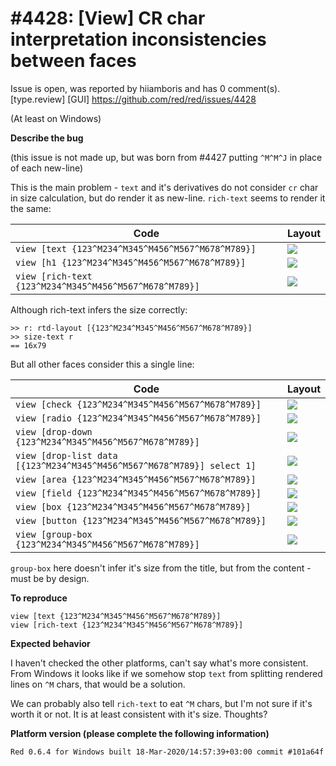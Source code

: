 
#4428: [View] CR char interpretation inconsistencies between faces
================================================================================
Issue is open, was reported by hiiamboris and has 0 comment(s).
[type.review] [GUI]
<https://github.com/red/red/issues/4428>

(At least on Windows)

**Describe the bug**

(this issue is not made up, but was born from #4427 putting `^M^M^J` in place of each new-line)

This is the main problem - `text` and it's derivatives do not consider `cr` char in size calculation, but do render it as new-line. `rich-text` seems to render it the same:

| Code | Layout |
| --- | --- |
| `view [text {123^M234^M345^M456^M567^M678^M789}]` | ![](https://i.gyazo.com/4ef566dd5986a0cd935fef7e384550fd.png) |
| `view [h1 {123^M234^M345^M456^M567^M678^M789}]` | ![](https://i.gyazo.com/cc1df156e72deae074fc91ed79f8ac16.png) |
| `view [rich-text {123^M234^M345^M456^M567^M678^M789}]` | ![](https://i.gyazo.com/55f69aef3a4baf39c0f90545ff255ba8.png) |

Although rich-text infers the size correctly:
```
>> r: rtd-layout [{123^M234^M345^M456^M567^M678^M789}]
>> size-text r
== 16x79
```

But all other faces consider this a single line:

| Code | Layout |
| --- | --- |
| `view [check {123^M234^M345^M456^M567^M678^M789}]` | ![](https://i.gyazo.com/59a6c49f961b5aa34560e1d54506ea9d.png) |
| `view [radio {123^M234^M345^M456^M567^M678^M789}]` | ![](https://i.gyazo.com/ce3b0f523a8bbe21e4dc1a46815955f8.png) |
| `view [drop-down {123^M234^M345^M456^M567^M678^M789}]` |  ![](https://i.gyazo.com/51b669e561bbe83555020d6b5d3bed05.png) |
| `view [drop-list data [{123^M234^M345^M456^M567^M678^M789}] select 1]` |  ![](https://i.gyazo.com/9216fe728387a9dddb9186667214d811.png) |
| `view [area {123^M234^M345^M456^M567^M678^M789}]` |  ![](https://i.gyazo.com/0a74ea7d580c0e0474a0547135fae46a.png) |
| `view [field {123^M234^M345^M456^M567^M678^M789}]` |  ![](https://i.gyazo.com/1e32631c8943c0f58f2685d35aadf7a4.png) |
| `view [box {123^M234^M345^M456^M567^M678^M789}]` |  ![](https://i.gyazo.com/27f87852cdead6cd06c5a41867b7555f.png) |
| `view [button {123^M234^M345^M456^M567^M678^M789}]` |  ![](https://i.gyazo.com/89f81cf7e3ad9e09a1b7d70280bc2038.png) |
| `view [group-box {123^M234^M345^M456^M567^M678^M789}]` |  ![](https://i.gyazo.com/49b9111709d1560564192f4def9053a2.png) |

`group-box` here doesn't infer it's size from the title, but from the content - must be by design.



**To reproduce**
```
view [text {123^M234^M345^M456^M567^M678^M789}]
view [rich-text {123^M234^M345^M456^M567^M678^M789}]
```

**Expected behavior**

I haven't checked the other platforms, can't say what's more consistent. From Windows it looks like if we somehow stop `text` from splitting rendered lines on `^M` chars, that would be a solution.

We can probably also tell `rich-text` to eat `^M` chars, but I'm not sure if it's worth it or not. It is at least consistent with it's size. Thoughts?

**Platform version (please complete the following information)**
```
Red 0.6.4 for Windows built 18-Mar-2020/14:57:39+03:00 commit #101a64f
```



